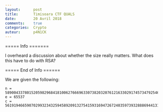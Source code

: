 ```yaml
---
layout:      post
title:       Timisoara CTF QUALS
date:        20 Avril 2018
comments:    true
categories:  Crypto
auteur:      p4N1CK
---
```


===== Info =======

I overheard a discussion about whether the size really matters. What does this have to do with RSA?

===== End of Info ======

We are given the following:

```
n = 58900433780152059829684181006276669633073820320761216330291745734792546625247
e = 65537
c = 56191946659070299323432594589209132754159316947267240359739328886944131258862
```
